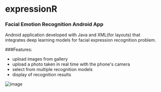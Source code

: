 # expressionR
### Facial Emotion Recognition Android App

Android application developed with Java and XML(for layouts) that integrates deep learning models for facial expression recognition problem.

###Features:
- upload images from gallery
- upload a photo taken in real time with the phone's camera
- select from multiple recognition models
- display of recognition results

![image](https://user-images.githubusercontent.com/93213785/221380256-bb6525ae-98f7-441b-b106-2692df9eb294.png)
